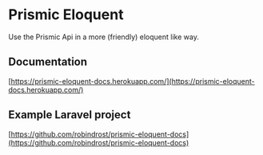 # Prismic Eloquent
Use the Prismic Api in a more (friendly) eloquent like way.

## Documentation
[https://prismic-eloquent-docs.herokuapp.com/](https://prismic-eloquent-docs.herokuapp.com/)

## Example Laravel project
[https://github.com/robindrost/prismic-eloquent-docs](https://github.com/robindrost/prismic-eloquent-docs)
